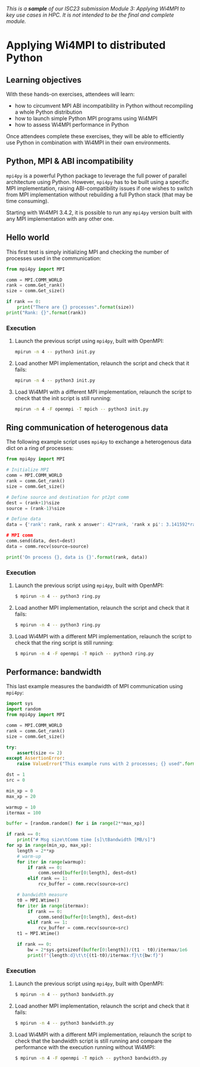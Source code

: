 *This is a **sample** of our ISC23 submission Module 3: Applying Wi4MPI to key use cases in HPC. It is not intended to be the final and complete module.* 

# Applying Wi4MPI to distributed Python

## Learning objectives

With these hands-on exercises, attendees will learn:
 - how to circumvent MPI ABI incompatibility in Python without recompiling a whole Python distribution
 - how to launch simple Python MPI programs using Wi4MPI
 - how to assess Wi4MPI performance in Python
 
Once attendees complete these exercises, they will be able to efficiently use Python in combination with Wi4MPI in their own environments.

## Python, MPI & ABI incompatibility

`mpi4py` is a powerful Python package to leverage the full power of parallel architecture using Python. However, `mpi4py` has to be built using a specific MPI implementation, raising ABI-compatibility issues if one wishes to switch from MPI implementation without rebuilding a full Python stack (that may be time consuming).

Starting with Wi4MPI 3.4.2, it is possible to run any `mpi4py` version built with any MPI implementation with any other one.

## Hello world

This first test is simply initializing MPI and checking the number of processes used in the communication:

```python
from mpi4py import MPI

comm = MPI.COMM_WORLD
rank = comm.Get_rank()
size = comm.Get_size()

if rank == 0:
    print("There are {} processes".format(size))
print("Rank: {}".format(rank))
```

### Execution

1. Launch the previous script using `mpi4py`, built with OpenMPI:

    ```bash
    mpirun -n 4 -- python3 init.py
    ```

2. Load another MPI implementation, relaunch the script and check that it fails:

    ```bash
    mpirun -n 4 -- python3 init.py
    ```

3. Load Wi4MPI with a different MPI implementation, relaunch the script to check that the init script is still running:

    ```bash
    mpirun -n 4 -F openmpi -T mpich -- python3 init.py
    ```

## Ring communication of heterogenous data

The following example script uses `mpi4py` to exchange a heterogenous data dict on a ring of processes:

```python
from mpi4py import MPI

# Initialize MPI
comm = MPI.COMM_WORLD
rank = comm.Get_rank()
size = comm.Get_size()

# Define source and destination for pt2pt comm
dest = (rank+1)%size
source = (rank-1)%size

# Define data
data = {'rank': rank, rank x answer': 42*rank, 'rank x pi': 3.141592*rank}

# MPI comm
comm.send(data, dest=dest)
data = comm.recv(source=source)

print('On process {}, data is {}'.format(rank, data))
```

### Execution

1. Launch the previous script using `mpi4py`, built with OpenMPI:

    ```bash
    $ mpirun -n 4 -- python3 ring.py
    ```

2. Load another MPI implementation, relaunch the script and check that it fails:

    ```bash
    $ mpirun -n 4 -- python3 ring.py
    ```

3. Load Wi4MPI with a different MPI implementation, relaunch the script to check that the ring script is still running:

    ```bash
    $ mpirun -n 4 -F openmpi -T mpich -- python3 ring.py
    ```

## Performance: bandwidth

This last example measures the bandwidth of MPI communication using `mpi4py`:

```python
import sys
import random
from mpi4py import MPI

comm = MPI.COMM_WORLD
rank = comm.Get_rank()
size = comm.Get_size()

try:
    assert(size <= 2)
except AssertionError:
    raise ValueError("This example runs with 2 processes; {} used".format(size))

dst = 1
src = 0

min_xp = 0
max_xp = 20

warmup = 10
itermax = 100

buffer = [random.random() for i in range(2**max_xp)]

if rank == 0:
    print("# Msg size\tComm time [s]\tBandwidth [MB/s]")
for xp in range(min_xp, max_xp):
    length = 2**xp
    # warm-up
    for iter in range(warmup):
        if rank == 0:
            comm.send(buffer[0:length], dest=dst)
        elif rank == 1:
            rcv_buffer = comm.recv(source=src)

    # bandwidth measure
    t0 = MPI.Wtime()
    for iter in range(itermax):
        if rank == 0:
            comm.send(buffer[0:length], dest=dst)
        elif rank == 1:
            rcv_buffer = comm.recv(source=src)
    t1 = MPI.Wtime()

    if rank == 0:
        bw = 2*sys.getsizeof(buffer[0:length])/(t1 - t0)/itermax/1e6
        print(f"{length:d}\t\t{(t1-t0)/itermax:f}\t{bw:f}")
```

### Execution

1. Launch the previous script using `mpi4py`, built with OpenMPI:

    ```bash
    $ mpirun -n 4 -- python3 bandwidth.py
    ```

2. Load another MPI implementation, relaunch the script and check that it fails:

    ```bash
    $ mpirun -n 4 -- python3 bandwidth.py
    ```

3. Load Wi4MPI with a different MPI implementation, relaunch the script to check that the bandwidth script is still running and compare the performance with the execution running without Wi4MPI:

    ```bash
    $ mpirun -n 4 -F openmpi -T mpich -- python3 bandwidth.py
    ```
